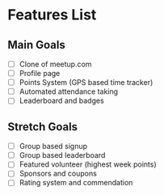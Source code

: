 # Features List

## Main Goals
- [ ] Clone of meetup.com
- [ ] Profile page
- [ ] Points System (GPS based time tracker)
- [ ] Automated attendance taking
- [ ] Leaderboard and badges

## Stretch Goals
- [ ] Group based signup
- [ ] Group based leaderboard
- [ ] Featured volunteer (highest week points)
- [ ] Sponsors and coupons
- [ ] Rating system and commendation
